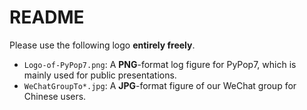 # README

Please use the following logo **entirely freely**.

* `Logo-of-PyPop7.png`: A **PNG**-format log figure for PyPop7, which is mainly used for
  public presentations.
* `WeChatGroupTo*.jpg`: A **JPG**-format figure of our WeChat group for Chinese users.

